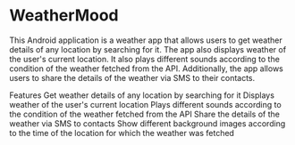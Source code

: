 # WeatherMood
This Android application is a weather app that allows users to get weather details of any location by searching for it. The app also displays weather of the user's current location. It also plays different sounds according to the condition of the weather fetched from the API. Additionally, the app allows users to share the details of the weather via SMS to their contacts.

Features
Get weather details of any location by searching for it
Displays weather of the user's current location
Plays different sounds according to the condition of the weather fetched from the API
Share the details of the weather via SMS to contacts
Show different background images according to the time of the location for which the weather was fetched
